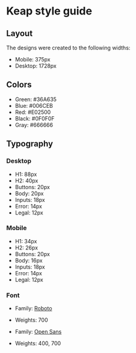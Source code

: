 # Keap style guide

## Layout

The designs were created to the following widths:

- Mobile: 375px
- Desktop: 1728px

## Colors

- Green: #36A635
- Blue: #006CEB
- Red: #E02500
- Black: #0F0F0F
- Gray: #666666

## Typography

### Desktop

- H1: 88px
- H2: 40px
- Buttons: 20px
- Body: 20px
- Inputs: 18px
- Error: 14px
- Legal: 12px

### Mobile

- H1: 34px
- H2: 26px
- Buttons: 20px
- Body: 16px
- Inputs: 18px
- Error: 14px
- Legal: 12px

### Font

- Family: [Roboto](https://fonts.google.com/specimen/Roboto)
- Weights: 700

- Family: [Open Sans](https://fonts.google.com/specimen/Open+Sans)
- Weights: 400, 700
